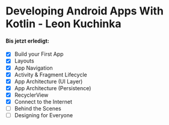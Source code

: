 # Developing Android Apps With Kotlin - Leon Kuchinka


#### Bis jetzt erledigt:

- [x] Build your First App
- [x] Layouts
- [x] App Navigation
- [x] Activity & Fragment Lifecycle
- [x] App Architecture (UI Layer)
- [x] App Architecture (Persistence)
- [x] RecyclerView
- [x] Connect to the Internet
- [ ] Behind the Scenes
- [ ] Designing for Everyone
